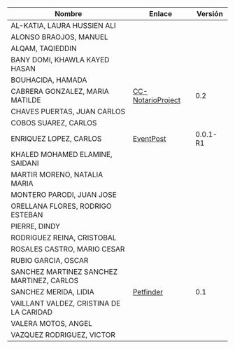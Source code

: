 | Nombre | Enlace | Versión ||--------|--------|---------||AL-KATIA, LAURA HUSSIEN ALI | | | |ALONSO BRAOJOS, MANUEL | | | |ALQAM, TAQIEDDIN | | | |BANY DOMI, KHAWLA KAYED HASAN | | | |BOUHACIDA, HAMADA | | | |CABRERA GONZALEZ, MARIA MATILDE | [CC-NotarioProject](https://github.com/mati3/CC-NotarioProject) | 0.2 | |CHAVES PUERTAS, JUAN CARLOS | | | |COBOS SUAREZ, CARLOS | | | |ENRIQUEZ LOPEZ, CARLOS | [EventPost](https://github.com/carlos-el/EventPost-CCProject) | 0.0.1-R1 ||KHALED MOHAMED ELAMINE, SAIDANI | | | |MARTIR MORENO, NATALIA MARIA | | | |MONTERO PARODI, JUAN JOSE | | | |ORELLANA FLORES, RODRIGO ESTEBAN | | | |PIERRE, DINDY | | | |RODRIGUEZ REINA, CRISTOBAL | | | |ROSALES CASTRO, MARIO CESAR | | | |RUBIO GARCIA, OSCAR | | | |SANCHEZ MARTINEZ SANCHEZ MARTINEZ, CARLOS | | | |SANCHEZ MERIDA, LIDIA | [Petfinder](https://github.com/lidiasm/ProyectoCC.git) | 0.1 | |VAILLANT VALDEZ, CRISTINA DE LA CARIDAD | | | |VALERA MOTOS, ANGEL | | | |VAZQUEZ RODRIGUEZ, VICTOR | | |